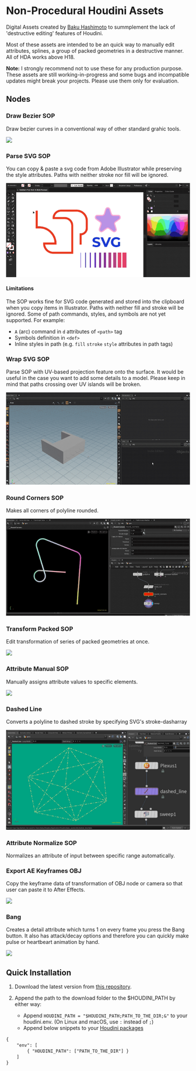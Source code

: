 # Non-Procedural Houdini Assets

Digital Assets created by [Baku Hashimoto](https://baku89.com) to summplement the lack of 'destructive editing' features of Houdini.

Most of these assets are intended to be an quick way to manually edit attributes, splines, a group of packed geometries in a destructive manner. All of HDA works above H18.

**Note:** I strongly recommend not to use these for any production purpose. These assets are still working-in-progress and some bugs and incompatible updates might break your projects. Please use them only for evaluation.

## Nodes

### Draw Bezier SOP

Draw bezier curves in a conventional way of other standard grahic tools.

![](./previews/draw_bezier.gif)

<!--
### Draw Polyline SOP

Similar to Draw Bezier SOP but only can draw polylines. Instead, the SOP can draw over and modify the input polylines and also allows multiple vertices per point. (This is especially buggy)
-->

### Parse SVG SOP

You can copy & paste a svg code from Adobe Illustrator while preserving the style attributes.
Paths with neither stroke nor fill will be ignored.

![](./previews/parse_svg.gif)

#### Limitations

The SOP works fine for SVG code generated and stored into the clipboard when you copy items in Illustrator. Paths with neither fill and stroke will be ignored. Some of path commands, styles, and symbols are not yet supported. For example:

- `A` (arc) command in `d` attributes of `<path>` tag
- Symbols definition in `<def>`
- Inline styles in path (e.g. `fill` `stroke` `style` attributes in path tags)

### Wrap SVG SOP

Parse SOP with UV-based projection feature onto the surface. It would be useful in the case you want to add some details to a model. Please keep in mind that paths crossing over UV islands will be broken.

![](./previews/wrap_svg.gif)

### Round Corners SOP

Makes all corners of polyline rounded.

![](./previews/round_corners.gif)

### Transform Packed SOP

Edit transformation of series of packed geometries at once.

![](./previews/transform_packed.gif)

### Attribute Manual SOP

Manually assigns attribute values to specific elements.

![](./previews/attrib_manual.gif)

### Dashed Line

Converts a polyline to dashed stroke by specifying SVG's stroke-dasharray

![](./previews/dashed_line.jpg)

### Attribute Normalize SOP

Normalizes an attribute of input between specific range automatically.

### Export AE Keyframes OBJ

Copy the keyframe data of transformation of OBJ node or camera so that user can paste it to After Effects.

![](./previews/export_ae_keyframes.gif)

### Bang

Creates a detail attribute which turns 1 on every frame you press the Bang button. It also has attack/decay options and therefore you can quickly make pulse or heartbeart animation by hand.

![](./previews/bang.gif)

## Quick Installation

1. Download the latest version from [this repository](https://github.com/baku89/baku-hda/archive/main.zip).
1. Append the path to the download folder to the \$HOUDINI_PATH by either way:

   - Append `HOUDINI_PATH = "$HOUDINI_PATH;PATH_TO_THE_DIR;&"` to your houdini.env. (On Linux and macOS, use `:` instead of `;`)
   - Append below snippets to your [Houdini packages](https://www.sidefx.com/docs/houdini/ref/plugins.html)

```
{
	"env": [
		{ "HOUDINI_PATH": ["PATH_TO_THE_DIR"] }
	]
}
```
